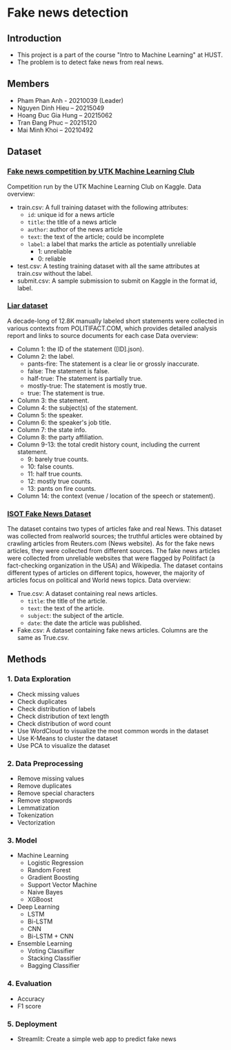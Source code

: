 # Fake news detection

## Introduction
- This project is a part of the course "Intro to Machine Learning" at HUST.
- The problem is to detect fake news from real news.

## Members
- Pham Phan Anh - 20210039 (Leader)
- Nguyen Dinh Hieu – 20215049
- Hoang Đuc Gia Hung – 20215062
- Tran Đang Phuc – 20215120
- Mai Minh Khoi – 20210492

## Dataset
### [Fake news competition by UTK Machine Learning Club](https://www.kaggle.com/c/fake-news/data)
Competition run by the UTK Machine Learning Club on Kaggle.
Data overview:
- train.csv: A full training dataset with the following attributes:
  - `id`: unique id for a news article
  - `title`: the title of a news article
  - `author`: author of the news article
  - `text`: the text of the article; could be incomplete
  - `label`: a label that marks the article as potentially unreliable
    - 1: unreliable
    - 0: reliable
- test.csv: A testing training dataset with all the same attributes at train.csv without the label.
- submit.csv: A sample submission to submit on Kaggle in the format id, label.
### [Liar dataset](https://paperswithcode.com/dataset/liar)
A decade-long of 12.8K manually labeled short statements were collected in various contexts from POLITIFACT.COM, which provides detailed analysis report and links to source documents for each case
Data overview:
- Column 1: the ID of the statement ([ID].json).
- Column 2: the label.
  - pants-fire: The statement is a clear lie or grossly inaccurate.
  - false: The statement is false.
  - half-true: The statement is partially true.
  - mostly-true: The statement is mostly true.
  - true: The statement is true.
- Column 3: the statement.
- Column 4: the subject(s) of the statement.
- Column 5: the speaker.
- Column 6: the speaker's job title.
- Column 7: the state info.
- Column 8: the party affiliation.
- Column 9-13: the total credit history count, including the current statement.
  - 9: barely true counts.
  - 10: false counts.
  - 11: half true counts.
  - 12: mostly true counts.
  - 13: pants on fire counts.
- Column 14: the context (venue / location of the speech or statement).
### [ISOT Fake News Dataset](https://www.kaggle.com/datasets/emineyetm/fake-news-detection-datasets)
The dataset contains two types of articles fake and real News. This dataset was collected from realworld sources; the truthful articles were obtained by crawling articles from Reuters.com (News website). As for the fake news articles, they were collected from different sources. The fake news articles were collected from unreliable websites that were flagged by Politifact (a fact-checking organization in the USA) and Wikipedia. The dataset contains different types of articles on different topics, however, the majority of articles focus on political and World news topics.
Data overview:
- True.csv: A dataset containing real news articles.
  - `title`: the title of the article.
  - `text`: the text of the article.
  - `subject`: the subject of the article.
  - `date`: the date the article was published.
- Fake.csv: A dataset containing fake news articles. Columns are the same as True.csv.
## Methods
### 1. Data Exploration
- Check missing values
- Check duplicates
- Check distribution of labels
- Check distribution of text length
- Check distribution of word count
- Use WordCloud to visualize the most common words in the dataset
- Use K-Means to cluster the dataset
- Use PCA to visualize the dataset
### 2. Data Preprocessing
- Remove missing values
- Remove duplicates
- Remove special characters
- Remove stopwords
- Lemmatization
- Tokenization
- Vectorization
### 3. Model
- Machine Learning
  - Logistic Regression
  - Random Forest
  - Gradient Boosting
  - Support Vector Machine
  - Naive Bayes
  - XGBoost
- Deep Learning
  - LSTM
  - Bi-LSTM
  - CNN
  - Bi-LSTM + CNN
- Ensemble Learning
  - Voting Classifier
  - Stacking Classifier
  - Bagging Classifier 
### 4. Evaluation
- Accuracy
- F1 score
### 5. Deployment
- Streamlit: Create a simple web app to predict fake news